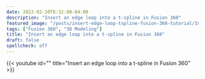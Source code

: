 ```yaml
---
date: 2022-02-20T8:32:00-04:00
description: "Insert an edge loop into a t-spline in Fusion 360"
featured_image: "/posts/insert-edge-loop-tspline-fusion-360-tutorial/Insert an Edge on a Tspline in Fusion 360.jpg"
tags: ["Fusion 360", "3D Modeling"]
title: "Insert an edge loop into a t-spline in Fusion 360"
draft: false
spellcheck: off
---
```


{{< youtube id="" title="Insert an edge loop into a t-spline in Fusion 360" >}}
